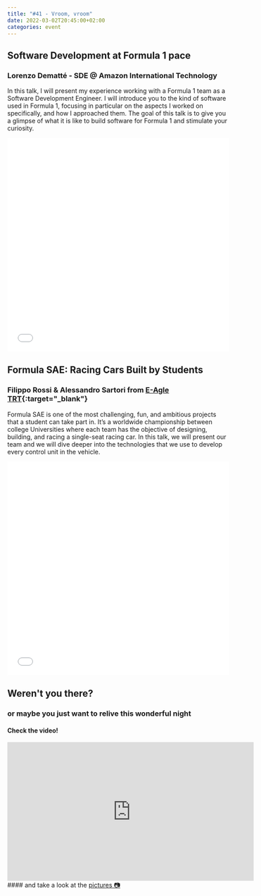 ```yaml
---
title: "#41 - Vroom, vroom"
date: 2022-03-02T20:45:00+02:00
categories: event
---
```


## Software Development at Formula 1 pace

### Lorenzo Dematté - SDE @ Amazon International Technology

In this talk, I will present my experience working with a Formula 1 team as a Software Development Engineer. I will introduce you to the kind of software used in Formula 1, focusing in particular on the aspects I worked on specifically, and how I approached them. The goal of this talk is to give you a glimpse of what it is like to build software for Formula 1 and stimulate your curiosity.

<iframe src="//www.slideshare.net/slideshow/embed_code/key/kfnA05WYmogniD" width="100%" height="485" frameborder="0" marginwidth="0" marginheight="0" scrolling="no" allowfullscreen> </iframe>

## Formula SAE: Racing Cars Built by Students

### Filippo Rossi & Alessandro Sartori from [E-Agle TRT](//eagletrt.it){:target="\_blank"}

Formula SAE is one of the most challenging, fun, and ambitious projects that a student can take part in. It’s a worldwide championship between college Universities where each team has the objective of designing, building, and racing a single-seat racing car. In this talk, we will present our team and we will dive deeper into the technologies that we use to develop every control unit in the vehicle.

<iframe src="//www.slideshare.net/slideshow/embed_code/key/5mfYAlHsZxl1pA" width="100%" height="485" frameborder="0" marginwidth="0" marginheight="0" scrolling="no" allowfullscreen> </iframe>

## Weren't you there?

### or maybe you just want to relive this wonderful night

<section class="fb-links">

#### Check the video!

<iframe width="560" height="315" src="https://www.youtube.com/embed/VwhbIly6X44" frameborder="0" allow="accelerometer; autoplay; clipboard-write; encrypted-media; gyroscope; picture-in-picture" allowfullscreen></iframe>
#### and take a look at the <a id="fb_photo_album" class="btn-facebook" target="_blank" href="//bit.ly/ST41-p">pictures &#128247;</a>

</section>
